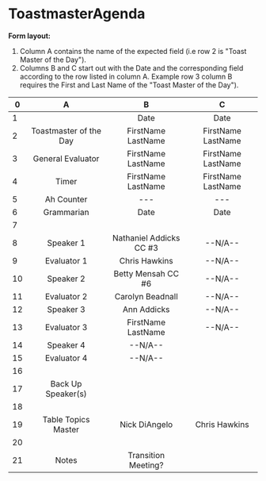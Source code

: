 # ToastmasterAgenda

**Form layout:**

1. Column A contains the name of the expected field (i.e row 2 is "Toast Master of the Day"). 
2. Columns B and C start out with the Date and the corresponding field according to the row listed in column A. Example row 3      column B requires the First and Last Name of the "Toast Master of the Day").


|0| A | B | C |
|-|:---:|:---:|:---:|
|1||Date|Date|
|2|Toastmaster of the Day|FirstName LastName|FirstName LastName|
|3|General Evaluator|FirstName LastName|FirstName LastName|
|4|Timer|FirstName LastName|FirstName LastName|
|5|Ah Counter|---|---|
|6|Grammarian|Date|Date|
|7||||
|8|Speaker 1|Nathaniel Addicks CC #3 |--N/A--|
|9|Evaluator 1|Chris Hawkins|--N/A--|
|10|Speaker 2|Betty Mensah  CC #6|--N/A--|
|11|Evaluator 2|Carolyn Beadnall	|--N/A--|
|12|Speaker 3|Ann Addicks|--N/A--|
|13|Evaluator 3|FirstName LastName|--N/A--|
|14|Speaker 4|--N/A--||
|15|Evaluator 4|--N/A--||
|16||||
|17|Back Up Speaker(s)|||
|18|||
|19|Table Topics Master|Nick DiAngelo|Chris Hawkins|
|20|||
|21|Notes|Transition Meeting?||
